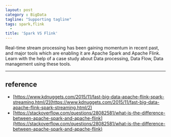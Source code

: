 ```yaml
---
layout: post
category : BigData
tagline: "Supporting tagline"
tags: spark,flink
  -
title: 'Spark VS Flink'
---
```

Real-time stream processing has been gaining momentum in recent past, and major tools which are enabling it are Apache Spark and Apache Flink. Learn with the help of a case study about Data processing, Data Flow, Data management using these tools.

---


<!--more-->




## reference

 + [https://www.kdnuggets.com/2015/11/fast-big-data-apache-flink-spark-streaming.html/2](https://www.kdnuggets.com/2015/11/fast-big-data-apache-flink-spark-streaming.html/2)
 + [https://stackoverflow.com/questions/28082581/what-is-the-difference-between-apache-spark-and-apache-flink](https://stackoverflow.com/questions/28082581/what-is-the-difference-between-apache-spark-and-apache-flink)

